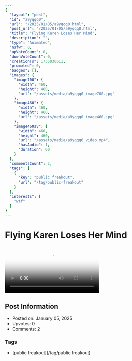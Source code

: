 ```yaml
---
{
  "layout": "post",
  "id": "a9yqqq0",
  "url": "/2025/01/05/a9yqqq0.html",
  "post_url": "/2025/01/05/a9yqqq0.html",
  "title": "Flying Karen Loses Her Mind",
  "description": "",
  "type": "Animated",
  "nsfw": 0,
  "upVoteCount": 0,
  "downVoteCount": 0,
  "creationTs": 1736030611,
  "promoted": 0,
  "badges": [],
  "images": {
    "image700": {
      "width": 460,
      "height": 460,
      "url": "/assets/media/a9yqqq0_image700.jpg"
    },
    "image460": {
      "width": 460,
      "height": 460,
      "url": "/assets/media/a9yqqq0_image460.jpg"
    },
    "image460sv": {
      "width": 460,
      "height": 460,
      "url": "/assets/media/a9yqqq0_video.mp4",
      "hasAudio": 1,
      "duration": 60
    }
  },
  "commentsCount": 2,
  "tags": [
    {
      "key": "public freakout",
      "url": "/tag/public-freakout"
    }
  ],
  "interests": [
    "wtf"
  ]
}
---
```


# Flying Karen Loses Her Mind

<video controls playsinline loop poster="/assets/media/a9yqqq0_image460.jpg">
  <source src="/assets/media/a9yqqq0_video.mp4" type="video/mp4">
  Your browser does not support the video tag.
</video>

## Post Information

- Posted on: January 05, 2025
- Upvotes: 0
- Comments: 2

### Tags

- [public freakout](/tag/public freakout)
